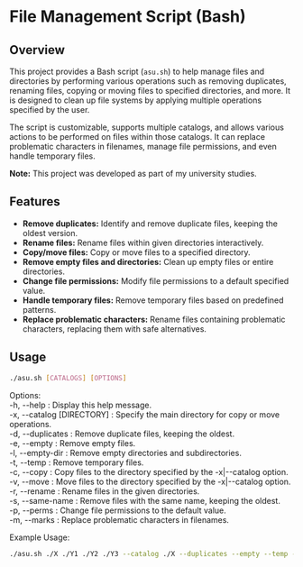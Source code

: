 # File Management Script (Bash)

## Overview
This project provides a Bash script (`asu.sh`) to help manage files and directories by performing various operations such as removing duplicates, renaming files, copying or moving files to specified directories, and more. It is designed to clean up file systems by applying multiple operations specified by the user.

The script is customizable, supports multiple catalogs, and allows various actions to be performed on files within those catalogs. It can replace problematic characters in filenames, manage file permissions, and even handle temporary files.

**Note:** This project was developed as part of my university studies.

## Features
- **Remove duplicates:** Identify and remove duplicate files, keeping the oldest version.
- **Rename files:** Rename files within given directories interactively.
- **Copy/move files:** Copy or move files to a specified directory.
- **Remove empty files and directories:** Clean up empty files or entire directories.
- **Change file permissions:** Modify file permissions to a default specified value.
- **Handle temporary files:** Remove temporary files based on predefined patterns.
- **Replace problematic characters:** Rename files containing problematic characters, replacing them with safe alternatives.
  
## Usage
```bash
./asu.sh [CATALOGS] [OPTIONS]
```

Options:\
-h, --help : Display this help message.\
-x, --catalog [DIRECTORY] : Specify the main directory for copy or move operations.\
-d, --duplicates : Remove duplicate files, keeping the oldest.\
-e, --empty : Remove empty files.\
-l, --empty-dir : Remove empty directories and subdirectories.\
-t, --temp : Remove temporary files.\
-c, --copy : Copy files to the directory specified by the -x|--catalog option.\
-v, --move : Move files to the directory specified by the -x|--catalog option.\
-r, --rename : Rename files in the given directories.\
-s, --same-name : Remove files with the same name, keeping the oldest.\
-p, --perms : Change file permissions to the default value.\
-m, --marks : Replace problematic characters in filenames.

Example Usage:
```bash
./asu.sh ./X ./Y1 ./Y2 ./Y3 --catalog ./X --duplicates --empty --temp --same-name --perms --copy --marks
```
